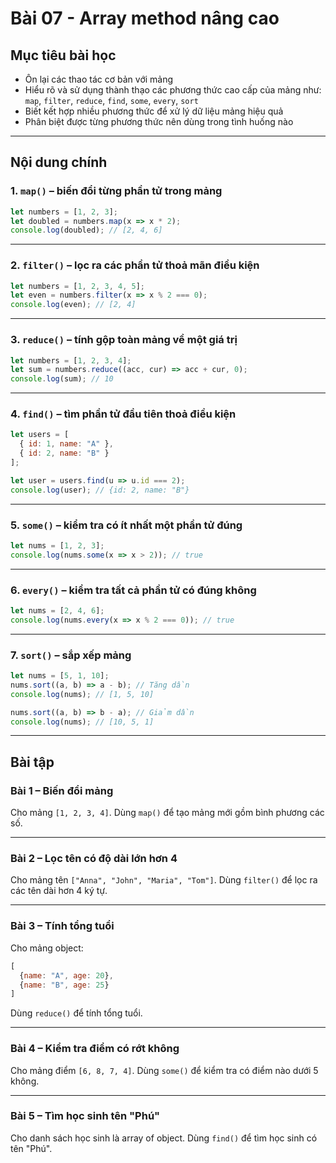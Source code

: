 ﻿# Bài 07 - Array method nâng cao

## Mục tiêu bài học

* Ôn lại các thao tác cơ bản với mảng
* Hiểu rõ và sử dụng thành thạo các phương thức cao cấp của mảng như: `map`, `filter`, `reduce`, `find`, `some`, `every`, `sort`
* Biết kết hợp nhiều phương thức để xử lý dữ liệu mảng hiệu quả
* Phân biệt được từng phương thức nên dùng trong tình huống nào

---

## Nội dung chính

### 1. `map()` – biến đổi từng phần tử trong mảng

```js
let numbers = [1, 2, 3];
let doubled = numbers.map(x => x * 2);
console.log(doubled); // [2, 4, 6]
```

---

### 2. `filter()` – lọc ra các phần tử thoả mãn điều kiện

```js
let numbers = [1, 2, 3, 4, 5];
let even = numbers.filter(x => x % 2 === 0);
console.log(even); // [2, 4]
```

---

### 3. `reduce()` – tính gộp toàn mảng về một giá trị

```js
let numbers = [1, 2, 3, 4];
let sum = numbers.reduce((acc, cur) => acc + cur, 0);
console.log(sum); // 10
```

---

### 4. `find()` – tìm phần tử đầu tiên thoả điều kiện

```js
let users = [
  { id: 1, name: "A" },
  { id: 2, name: "B" }
];

let user = users.find(u => u.id === 2);
console.log(user); // {id: 2, name: "B"}
```

---

### 5. `some()` – kiểm tra có ít nhất một phần tử đúng

```js
let nums = [1, 2, 3];
console.log(nums.some(x => x > 2)); // true
```

---

### 6. `every()` – kiểm tra tất cả phần tử có đúng không

```js
let nums = [2, 4, 6];
console.log(nums.every(x => x % 2 === 0)); // true
```

---

### 7. `sort()` – sắp xếp mảng

```js
let nums = [5, 1, 10];
nums.sort((a, b) => a - b); // Tăng dần
console.log(nums); // [1, 5, 10]

nums.sort((a, b) => b - a); // Giảm dần
console.log(nums); // [10, 5, 1]
```

---

## Bài tập

### Bài 1 – Biến đổi mảng

Cho mảng `[1, 2, 3, 4]`. Dùng `map()` để tạo mảng mới gồm bình phương các số.

---

### Bài 2 – Lọc tên có độ dài lớn hơn 4

Cho mảng tên `["Anna", "John", "Maria", "Tom"]`. Dùng `filter()` để lọc ra các tên dài hơn 4 ký tự.

---

### Bài 3 – Tính tổng tuổi

Cho mảng object:

```js
[
  {name: "A", age: 20},
  {name: "B", age: 25}
]
```

Dùng `reduce()` để tính tổng tuổi.

---

### Bài 4 – Kiểm tra điểm có rớt không

Cho mảng điểm `[6, 8, 7, 4]`. Dùng `some()` để kiểm tra có điểm nào dưới 5 không.

---

### Bài 5 – Tìm học sinh tên "Phú"

Cho danh sách học sinh là array of object. Dùng `find()` để tìm học sinh có tên "Phú".

